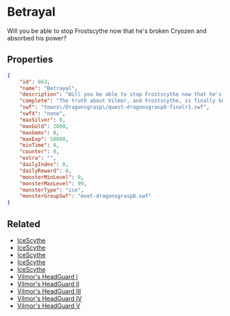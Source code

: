 # Betrayal

Will you be able to stop Frostscythe now that he's broken Cryozen and absorbed his power?

## Properties

```json
{
    "id": 663,
    "name": "Betrayal",
    "description": "Will you be able to stop Frostscythe now that he's broken Cryozen and absorbed his power?",
    "complete": "The truth about Vilmor, and Frostscythe, is finally known!",
    "swf": "towns\/Dragonsgrasp\/quest-dragonsgrasp8-finalr1.swf",
    "swfX": "none",
    "maxSilver": 0,
    "maxGold": 2000,
    "maxGems": 0,
    "maxExp": 50000,
    "minTime": 0,
    "counter": 0,
    "extra": "",
    "dailyIndex": 0,
    "dailyReward": 0,
    "monsterMinLevel": 0,
    "monsterMaxLevel": 99,
    "monsterType": "ice",
    "monsterGroupSwf": "mset-dragonsgrasp8.swf"
}
```

## Related

- [IceScythe](../items/4331-icescythe.md)
- [IceScythe](../items/4332-icescythe.md)
- [IceScythe](../items/4333-icescythe.md)
- [IceScythe](../items/4334-icescythe.md)
- [IceScythe](../items/4335-icescythe.md)
- [Vilmor's HeadGuard I](../items/4336-vilmor-s-headguard-i.md)
- [Vilmor's HeadGuard II](../items/4337-vilmor-s-headguard-ii.md)
- [Vilmor's HeadGuard III](../items/4338-vilmor-s-headguard-iii.md)
- [Vilmor's HeadGuard IV](../items/4339-vilmor-s-headguard-iv.md)
- [Vilmor's HeadGuard V](../items/4340-vilmor-s-headguard-v.md)

